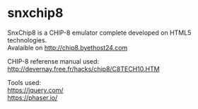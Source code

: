 # snxchip8
SnxChip8 is a CHIP-8 emulator complete developed on HTML5 technologies. </br>
Avalaible on http://chip8.byethost24.com

CHIP-8 referense manual used: </br>
http://devernay.free.fr/hacks/chip8/C8TECH10.HTM

Tools used: </br>
https://jquery.com/ </br>
https://phaser.io/ 
